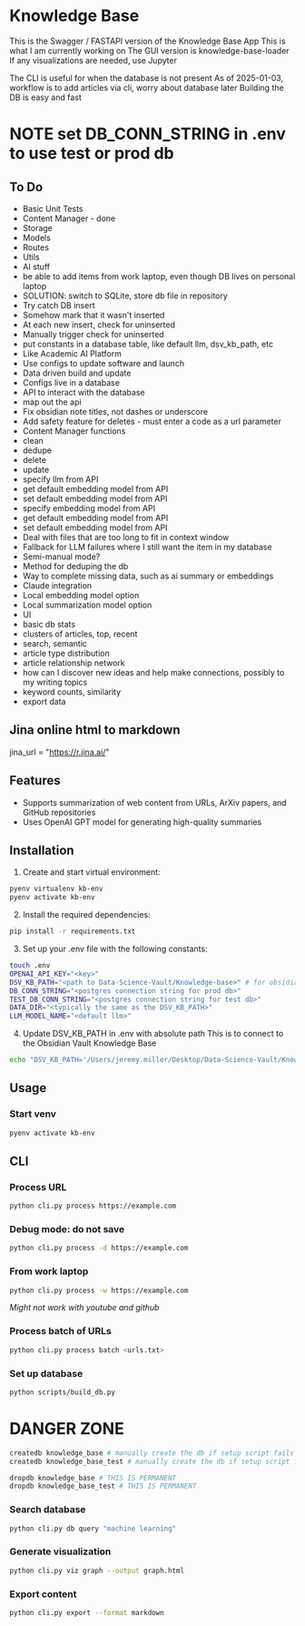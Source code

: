 # Knowledge Base

This is the Swagger / FASTAPI version of the Knowledge Base App
This is what I am currently working on
The GUI version is knowledge-base-loader
If any visualizations are needed, use Jupyter

The CLI is useful for when the database is not present
As of 2025-01-03, workflow is to add articles via cli, worry about database later
Building the DB is easy and fast

# NOTE set DB_CONN_STRING in .env to use test or prod db

## To Do
* Basic Unit Tests
 * Content Manager - done
 * Storage
 * Models
 * Routes
 * Utils
 * AI stuff
* be able to add items from work laptop, even though DB lives on personal laptop
 * SOLUTION: switch to SQLite, store db file in repository
 * Try catch DB insert
 * Somehow mark that it wasn't inserted
 * At each new insert, check for uninserted
 * Manually trigger check for uninserted
* put constants in a database table, like default llm, dsv_kb_path, etc
 * Like Academic AI Platform
 * Use configs to update software and launch
 * Data driven build and update
 * Configs live in a database
 * API to interact with the database
* map out the api
* Fix obsidian note titles, not dashes or underscore
* Add safety feature for deletes - must enter a code as a url parameter
* Content Manager functions
 * clean
 * dedupe
 * delete
 * update
* specify llm from API
* get default embedding model from API
* set default embedding model from API
* specify embedding model from API
* get default embedding model from API
* set default embedding model from API
* Deal with files that are too long to fit in context window
* Fallback for LLM failures where I still want the item in my database
 * Semi-manual mode?
* Method for deduping the db
* Way to complete missing data, such as ai summary or embeddings
* Claude integration
* Local embedding model option
* Local summarization model option
* UI
 * basic db stats
 * clusters of articles, top, recent
 * search, semantic
 * article type distribution
 * article relationship network
 * how can I discover new ideas and help make connections, possibly to my writing topics
 * keyword counts, similarity
 * export data


## Jina online html to markdown
jina_url = "https://r.jina.ai/<URL>"

## Features

- Supports summarization of web content from URLs, ArXiv papers, and GitHub repositories
- Uses OpenAI GPT model for generating high-quality summaries

## Installation

1. Create and start virtual environment:
```sh
pyenv virtualenv kb-env
pyenv activate kb-env
```

2. Install the required dependencies:
```sh
pip install -r requirements.txt
```

3. Set up your .env file with the following constants:
```sh
touch .env
OPENAI_API_KEY="<key>"
DSV_KB_PATH="<path to Data-Science-Vault/Knowledge-base>" # for obsidian integration
DB_CONN_STRING="<postgres connection string for prod db>"
TEST_DB_CONN_STRING="<postgres connection string for test db>"
DATA_DIR="<typically the same as the DSV_KB_PATH>"
LLM_MODEL_NAME="<default llm>"

```

4. Update DSV_KB_PATH in .env with absolute path
This is to connect to the Obsidian Vault Knowledge Base
```sh
echo "DSV_KB_PATH='/Users/jeremy.miller/Desktop/Data-Science-Vault/Knowledge-base'" >> .env
```

## Usage
### Start venv
```sh
pyenv activate kb-env
```

## CLI
### Process URL
```sh
python cli.py process https://example.com
```

### Debug mode: do not save
```sh
python cli.py process -d https://example.com
```

### From work laptop
```sh
python cli.py process -w https://example.com
```
_Might not work with youtube and github_


### Process batch of URLs
```sh
python cli.py process batch <urls.txt>
```

### Set up database
```sh
python scripts/build_db.py
```

# DANGER ZONE
```sh
createdb knowledge_base # manually create the db if setup script fails to
createdb knowledge_base_test # manually create the db if setup script fails to
```

```sh
dropdb knowledge_base # THIS IS PERMANENT
dropdb knowledge_base_test # THIS IS PERMANENT
```

### Search database
```sh
python cli.py db query "machine learning"
```

### Generate visualization
```sh
python cli.py viz graph --output graph.html
```

### Export content
```sh
python cli.py export --format markdown
```
